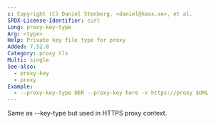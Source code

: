 ```yaml
---
c: Copyright (C) Daniel Stenberg, <daniel@haxx.se>, et al.
SPDX-License-Identifier: curl
Long: proxy-key-type
Arg: <type>
Help: Private key file type for proxy
Added: 7.52.0
Category: proxy tls
Multi: single
See-also:
  - proxy-key
  - proxy
Example:
  - --proxy-key-type DER --proxy-key here -x https://proxy $URL
---
```


Same as --key-type but used in HTTPS proxy context.
